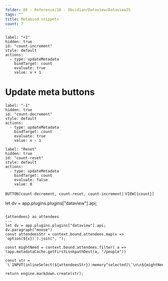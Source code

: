 ```yaml
---
folder: 80 - Reference/10 - Obsidian/Dataview/DataviewJS
tags: ""
title: Metabind snippets
count: 7
---
```



```meta-bind-button
label: "+1"
hidden: true
id: "count-increment"
style: default
actions:
  - type: updateMetadata
    bindTarget: count
    evaluate: true
    value: x + 1
```
# Update meta buttons
```meta-bind-button
label: "-1"
hidden: true
id: "count-decrement"
style: default
actions:
  - type: updateMetadata
    bindTarget: count
    evaluate: true
    value: x - 1
```
```meta-bind-button
label: "Reset"
hidden: true
id: "count-reset"
style: default
actions:
  - type: updateMetadata
    bindTarget: count
    evaluate: false
    value: 0
```

`BUTTON[count-decrement, count-reset, count-increment]` `VIEW[{count}]`

let dv = app.plugins.plugins["dataview"].api;


```meta-bind-js-view

{attendees} as attendees
---
let dv = app.plugins.plugins["dataview"].api;
dv.paragraph("moose")
const attendeesStr = context.bound.attendees.map(x => `option(${x})`).join(", ");

const mightNeed = context.bound.attendees.filter( a => !app.metadataCache.getFirstLinkpathDest(a, "/people"))

const str = `\`INPUT[inlineSelect(${attendeesStr}):memory^selected]\`\n\n${mightNeed}`;

return engine.markdown.create(str);

```

